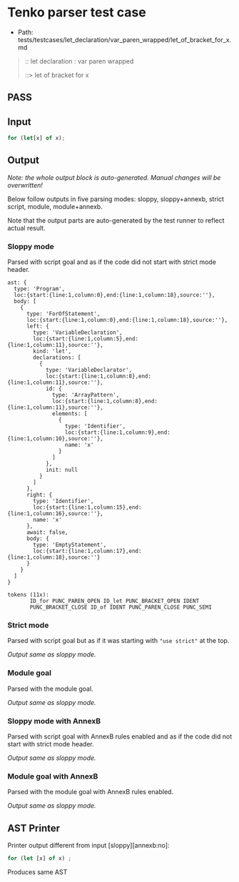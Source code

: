 # Tenko parser test case

- Path: tests/testcases/let_declaration/var_paren_wrapped/let_of_bracket_for_x.md

> :: let declaration : var paren wrapped
>
> ::> let of bracket for x
## PASS

## Input

`````js
for (let[x] of x);
`````

## Output

_Note: the whole output block is auto-generated. Manual changes will be overwritten!_

Below follow outputs in five parsing modes: sloppy, sloppy+annexb, strict script, module, module+annexb.

Note that the output parts are auto-generated by the test runner to reflect actual result.

### Sloppy mode

Parsed with script goal and as if the code did not start with strict mode header.

`````
ast: {
  type: 'Program',
  loc:{start:{line:1,column:0},end:{line:1,column:18},source:''},
  body: [
    {
      type: 'ForOfStatement',
      loc:{start:{line:1,column:0},end:{line:1,column:18},source:''},
      left: {
        type: 'VariableDeclaration',
        loc:{start:{line:1,column:5},end:{line:1,column:11},source:''},
        kind: 'let',
        declarations: [
          {
            type: 'VariableDeclarator',
            loc:{start:{line:1,column:8},end:{line:1,column:11},source:''},
            id: {
              type: 'ArrayPattern',
              loc:{start:{line:1,column:8},end:{line:1,column:11},source:''},
              elements: [
                {
                  type: 'Identifier',
                  loc:{start:{line:1,column:9},end:{line:1,column:10},source:''},
                  name: 'x'
                }
              ]
            },
            init: null
          }
        ]
      },
      right: {
        type: 'Identifier',
        loc:{start:{line:1,column:15},end:{line:1,column:16},source:''},
        name: 'x'
      },
      await: false,
      body: {
        type: 'EmptyStatement',
        loc:{start:{line:1,column:17},end:{line:1,column:18},source:''}
      }
    }
  ]
}

tokens (11x):
       ID_for PUNC_PAREN_OPEN ID_let PUNC_BRACKET_OPEN IDENT
       PUNC_BRACKET_CLOSE ID_of IDENT PUNC_PAREN_CLOSE PUNC_SEMI
`````

### Strict mode

Parsed with script goal but as if it was starting with `"use strict"` at the top.

_Output same as sloppy mode._

### Module goal

Parsed with the module goal.

_Output same as sloppy mode._

### Sloppy mode with AnnexB

Parsed with script goal with AnnexB rules enabled and as if the code did not start with strict mode header.

_Output same as sloppy mode._

### Module goal with AnnexB

Parsed with the module goal with AnnexB rules enabled.

_Output same as sloppy mode._

## AST Printer

Printer output different from input [sloppy][annexb:no]:

````js
for (let [x] of x) ;
````

Produces same AST
